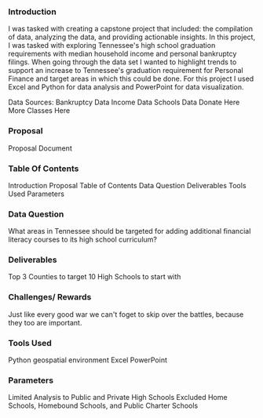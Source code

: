 ### Introduction

I was tasked with creating a capstone project that included: the compilation of data, analyzing the data, and providing actionable insights. In this project, I was tasked with exploring Tennessee's high school graduation requirements with median household income and  personal bankruptcy filings. When going through the data set I wanted to highlight trends to support an increase to Tennessee's graduation requirement for Personal Finance and target areas in which this could be done. For this project I used Excel and Python for data analysis and PowerPoint for data visualization.

Data Sources:
Bankruptcy Data
Income Data
Schools Data
Donate Here
More Classes Here

### Proposal

Proposal Document

### Table Of Contents

Introduction
Proposal
Table of Contents
Data Question
Deliverables
Tools Used
Parameters

### Data Question

What areas in Tennessee should be targeted for adding additional financial literacy courses to its high school curriculum?

### Deliverables

Top 3 Counties to target
10 High Schools to start with

### Challenges/ Rewards

Just like every good war we can't foget to skip over the battles, because they too are important. 

### Tools Used

Python
 geospatial environment
Excel
PowerPoint

### Parameters

Limited Analysis to Public and Private High Schools
Excluded Home Schools, Homebound Schools, and Public Charter Schools
